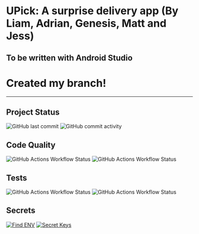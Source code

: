 # UPick: A surprise delivery app (By Liam, Adrian, Genesis, Matt and Jess)
## To be written with Android Studio
# Created my branch! 
*** 

## Project Status
![GitHub last commit](https://img.shields.io/github/last-commit/LGugs3/Surprise-Delivery-App)
![GitHub commit activity](https://img.shields.io/github/commit-activity/w/LGugs3/Surprise-Delivery-App)

## Code Quality
![GitHub Actions Workflow Status](https://img.shields.io/github/actions/workflow/status/LGugs3/Surprise-Delivery-App/codeql.yml?event=schedule&label=Schedule%20CodeQL)
![GitHub Actions Workflow Status](https://img.shields.io/github/actions/workflow/status/LGugs3/Surprise-Delivery-App/codeql.yml?event=pull_request&label=Latest%20CodeQL%20PR)

## Tests
![GitHub Actions Workflow Status](https://img.shields.io/github/actions/workflow/status/LGugs3/Surprise-Delivery-App/flutterTests.yml?event=schedule&label=Scheduled%20Tests)
![GitHub Actions Workflow Status](https://img.shields.io/github/actions/workflow/status/LGugs3/Surprise-Delivery-App/flutterTests.yml?event=pull_request&label=Latest%20PR%20Test)

## Secrets
[![Find ENV](https://github.com/LGugs3/Surprise-Delivery-App/actions/workflows/findEnv.yml/badge.svg)](https://github.com/LGugs3/Surprise-Delivery-App/actions/workflows/findEnv.yml)
[![Secret Keys](https://github.com/LGugs3/Surprise-Delivery-App/actions/workflows/findSecretKeys.yml/badge.svg)](https://github.com/LGugs3/Surprise-Delivery-App/actions/workflows/findSecretKeys.yml)